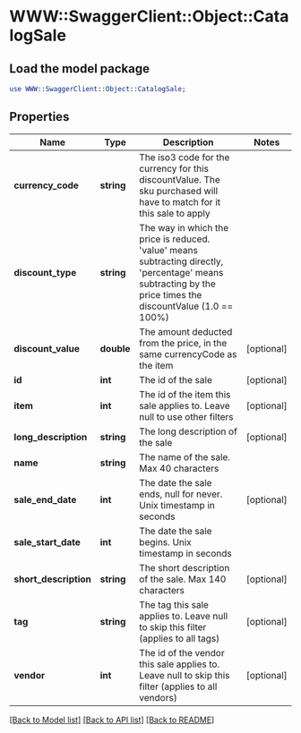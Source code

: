 # WWW::SwaggerClient::Object::CatalogSale

## Load the model package
```perl
use WWW::SwaggerClient::Object::CatalogSale;
```

## Properties
Name | Type | Description | Notes
------------ | ------------- | ------------- | -------------
**currency_code** | **string** | The iso3 code for the currency for this discountValue.  The sku purchased will have to match for it this sale to apply | 
**discount_type** | **string** | The way in which the price is reduced. &#39;value&#39; means subtracting directly, &#39;percentage&#39; means subtracting by the price times the discountValue (1.0 &#x3D;&#x3D; 100%) | 
**discount_value** | **double** | The amount deducted from the price, in the same currencyCode as the item | [optional] 
**id** | **int** | The id of the sale | [optional] 
**item** | **int** | The id of the item this sale applies to.  Leave null to use other filters | [optional] 
**long_description** | **string** | The long description of the sale | [optional] 
**name** | **string** | The name of the sale.  Max 40 characters | 
**sale_end_date** | **int** | The date the sale ends, null for never.  Unix timestamp in seconds | [optional] 
**sale_start_date** | **int** | The date the sale begins.  Unix timestamp in seconds | 
**short_description** | **string** | The short description of the sale.  Max 140 characters | [optional] 
**tag** | **string** | The tag this sale applies to.  Leave null to skip this filter (applies to all tags) | [optional] 
**vendor** | **int** | The id of the vendor this sale applies to.  Leave null to skip this filter (applies to all vendors) | [optional] 

[[Back to Model list]](../README.md#documentation-for-models) [[Back to API list]](../README.md#documentation-for-api-endpoints) [[Back to README]](../README.md)


